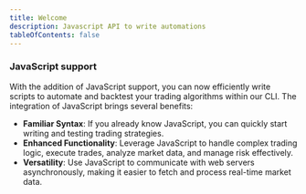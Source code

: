 ```yaml
---
title: Welcome
description: Javascript API to write automations
tableOfContents: false
---
```


### JavaScript support

With the addition of JavaScript support, you can now efficiently write scripts to automate and backtest your trading algorithms within our CLI. The integration of JavaScript brings several benefits:

- **Familiar Syntax**: If you already know JavaScript, you can quickly start writing and testing trading strategies.
- **Enhanced Functionality**: Leverage JavaScript to handle complex trading logic, execute trades, analyze market data, and manage risk effectively.
- **Versatility**: Use JavaScript to communicate with web servers asynchronously, making it easier to fetch and process real-time market data.

